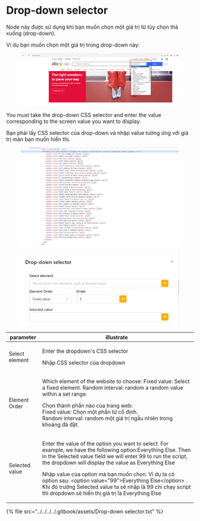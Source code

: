 # Drop-down selector

Node này được sử dụng khi bạn muốn chọn một giá trị từ tùy chọn thả xuống (drop-down).

Ví dụ bạn muốn chọn một giá trị trong drop-down này:

<figure><img src="../../../../.gitbook/assets/image (2) (1) (1) (1) (1) (1) (1) (1) (1) (1) (1) (1) (1) (1) (1) (1) (1) (1) (1) (1) (1) (1) (1) (1) (1) (1) (1) (1) (1).png" alt=""><figcaption></figcaption></figure>

You must take the drop-down CSS selector and enter the value corresponding to the screen value you want to display.

Bạn phải lấy CSS selector của drop-down và nhập value tương ứng với giá trị màn bạn muốn hiển thị.

<figure><img src="../../../../.gitbook/assets/image (1) (1) (1) (1) (1) (1) (1) (1) (1) (1) (1) (1) (1) (1) (1) (1) (1) (1) (1) (1) (1) (1) (1) (1) (1) (1) (1) (1) (1) (1) (1) (1) (1) (1) (1) (1) (1) (1) (1) (1) (1) (1) (1) (1) (1).png" alt=""><figcaption></figcaption></figure>

<figure><img src="../../../../.gitbook/assets/Drop-down selector.png" alt=""><figcaption></figcaption></figure>

| parameter      | illustrate                                                                                                                                                                                                                                                                                                                                                                                                                                                                                              |
| -------------- | ------------------------------------------------------------------------------------------------------------------------------------------------------------------------------------------------------------------------------------------------------------------------------------------------------------------------------------------------------------------------------------------------------------------------------------------------------------------------------------------------------- |
| Select element | <p>Enter the dropdown's CSS selector</p><p></p><p>Nhập CSS selector của dropdown</p>                                                                                                                                                                                                                                                                                                                                                                                                                    |
| Element Order  | <p>Which element of the website to choose: Fixed value: Select a fixed element. Random interval: random a random value within a set range.</p><p></p><p>Chọn thành phần nào của trang web:<br>Fixed value: Chọn một phần tử cố định.<br>Random interval: random một giá trị ngẫu nhiên trong khoảng đã đặt.</p>                                                                                                                                                                                         |
| Selected value | <p>Enter the value of the option you want to select. For example, we have the following option:Everything Else. Then in the Selected value field we will enter 99 to run the script, the dropdown will display the value as Everything Else</p><p></p><p>Nhập value của option mà bạn muốn chọn. Ví dụ ta có option sau: &#x3C;option value="99">Everything Else&#x3C;/option>  . Khi đó trường Selected value ta sẽ nhập là 99 chi chạy script thì dropdown sẽ hiển thị giá trị là Everything Else</p> |

{% file src="../../../../.gitbook/assets/Drop-down selector.txt" %}
